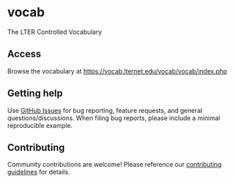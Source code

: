 # vocab

The LTER Controlled Vocabulary

## Access

Browse the vocabulary at https://vocab.lternet.edu/vocab/vocab/index.php

## Getting help

Use [GitHub Issues](https://github.com/lter/vocab/issues) for bug
reporting, feature requests, and general questions/discussions. When
filing bug reports, please include a minimal reproducible example.

## Contributing

Community contributions are welcome\! Please reference our [contributing
guidelines](https://github.com/lter/vocab/blob/master/CONTRIBUTING.md)
for details.
